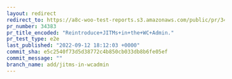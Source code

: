 ```yaml
---
layout: redirect
redirect_to: https://a8c-woo-test-reports.s3.amazonaws.com/public/pr/34383/e2e/index.html
pr_number: 34383
pr_title_encoded: "Reintroduce+JITMs+in+the+WC+Admin."
pr_test_type: e2e
last_published: "2022-09-12 18:12:03 +0000"
commit_sha: e5c2540f73d5d38772c4b850cb033db8b6fe05ef
commit_message: ""
branch_name: add/jitms-in-wcadmin
---
```


